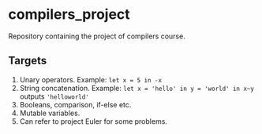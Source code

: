 # compilers_project
Repository containing the project of compilers course.

## Targets
1.  Unary operators. Example:  `let x = 5 in -x`
2.  String concatenation. Example: `let x = 'hello' in y = 'world' in x~y` outputs `'helloworld'`
3.  Booleans, comparison, if-else etc.
4.  Mutable variables.
5.  Can refer to project Euler for some problems.
